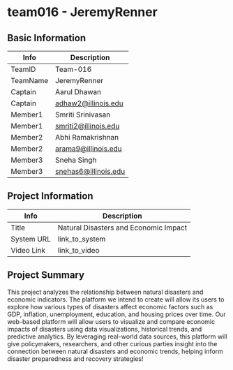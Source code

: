 # team016 - JeremyRenner

## Basic Information

|   Info      |        Description     |
| ----------- | ---------------------- |
| TeamID      |        Team-016        |
| TeamName    |       JeremyRenner     |
| Captain     |       Aarul Dhawan     |
| Captain     |  adhaw2@illinois.edu   |
| Member1     |   Smriti Srinivasan    |
| Member1     |  smriti2@illinois.edu  |
| Member2     |   Abhi Ramakrishnan    |
| Member2     |   arama9@illinois.edu  |
| Member3     |       Sneha Singh      |
| Member3     |  snehas6@illinois.edu  |

## Project Information

|   Info      |                 Description                |
| ----------- | ------------------------------------------ |
|  Title      |     Natural Disasters and Economic Impact  |
| System URL  |                link_to_system              |
| Video Link  |                link_to_video               |

## Project Summary

 This project analyzes the relationship between natural disasters and economic indicators. The platform we intend to create will allow its users to explore how various types of disasters affect economic factors such as GDP, inflation, unemployment, education, and housing prices over time. Our web-based platform will allow users to visualize and compare economic impacts of disasters using data visualizations, historical trends, and predictive analytics. By leveraging real-world data sources, this platform will give policymakers, researchers, and other curious parties insight into the connection between natural disasters and economic trends, helping inform disaster preparedness and recovery strategies! 
